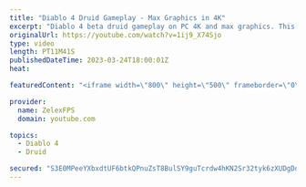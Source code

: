```yaml
---
title: "Diablo 4 Druid Gameplay - Max Graphics in 4K"
excerpt: "Diablo 4 beta druid gameplay on PC 4K and max graphics. This was the beginning of the story where you start your journey."
originalUrl: https://youtube.com/watch?v=1ij9_X74Sjo
type: video
length: PT11M41S
publishedDateTime: 2023-03-24T18:00:01Z
heat: 

featuredContent: "<iframe width=\"800\" height=\"500\" frameborder=\"0\" src=\"https://www.youtube.com/embed/1ij9_X74Sjo\" allow=\"accelerometer; autoplay; encrypted-media; gyroscope; picture-in-picture\" allowfullscreen></iframe>"

provider:
  name: ZelexFPS
  domain: youtube.com

topics:
  - Diablo 4
  - Druid

secured: "S3E0MPeeYXbxdtUF6btkQPnuZsT8BulSY9guTcrdw4hKN2Sr32tyk6zXUDgDdqIsoa4wdwnB/65+7DE9shbFSd7QTrDlwfZW19q9bIXz/V3KeozGGAb0w/NF6BZYFTrKZ9TjFnJda52h7RKccBnCEd0326o1h9wHs9xkGxIElNPyYia0s0G7Zh9aQ2sgw79wP20QisPCWb04JvFb5Ii4bKCASo3lj1ne97Y4oATyfdUWe76tiibkZOlD1RwTFSP50uEPZaxM5J7e7tj5e9p+DAXCPOU+xInFjH+r38U0ifqhDn3t0lMkkqvAooCujhX6XWYomEOARPpztNysoIWJBLj8O3DCSzfoA2O4HbmCpo2G3mKxDgijqpEgZt4WuBrnvBhDaK8SkXqMFMMCY4AxBdD4HUUuJB3g/gJKs1Q5Ozg=;9rt1s40h2CinbVnUYeTp4w=="
---
```


